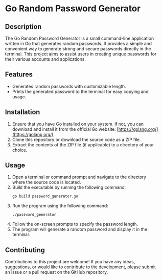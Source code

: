 # Go Random Password Generator 

## Description
The Go Random Password Generator is a small command-line application written in Go that generates random passwords. It provides a simple and convenient way to generate strong and secure passwords directly in the terminal. This project aims to assist users in creating unique passwords for their various accounts and applications.

## Features
- Generates random passwords with customizable length.
- Prints the generated password to the terminal for easy copying and usage.

## Installation
1. Ensure that you have Go installed on your system. If not, you can download and install it from the official Go website: [https://golang.org/](https://golang.org/).
2. Clone this repository or download the source code as a ZIP file.
3. Extract the contents of the ZIP file (if applicable) to a directory of your choice.

## Usage
1. Open a terminal or command prompt and navigate to the directory where the source code is located.
2. Build the executable by running the following command:
   ```bash
   go build password_generator.go
   ```
3. Run the program using the following command:
   ```bash
   ./password_generator
   ```
4. Follow the on-screen prompts to specify the password length.
5. The program will generate a random password and display it in the terminal.

## Contributing
Contributions to this project are welcome! If you have any ideas, suggestions, or would like to contribute to the development, please submit an issue or a pull request on the GitHub repository.
